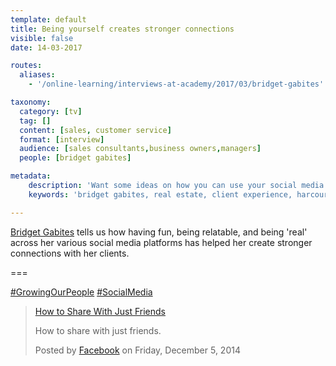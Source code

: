 ```yaml
---
template: default
title: Being yourself creates stronger connections
visible: false
date: 14-03-2017

routes:
  aliases:
    - '/online-learning/interviews-at-academy/2017/03/bridget-gabites'

taxonomy:
  category: [tv]
  tag: []
  content: [sales, customer service]
  format: [interview]
  audience: [sales consultants,business owners,managers]
  people: [bridget gabites]

metadata:
    description: 'Want some ideas on how you can use your social media effectively to build your business and relationships with the public? Bridget Gabites tells us how having fun, being relatable, and being ‛real’ across her various social media platforms has helped her create stronger connections with her clients.'
    keywords: 'bridget gabites, real estate, client experience, harcourts'

---
```


[Bridget Gabites](https://www.facebook.com/bridget.gabites) tells us how having fun, being relatable, and being 'real' across her various social media platforms has helped her create stronger connections with her clients.

===

[#GrowingOurPeople](https://www.facebook.com/hashtag/growingourpeople?source=feed_text&story_id=10154190760972676) [#SocialMedia](https://www.facebook.com/hashtag/socialmedia?source=feed_text&story_id=10154190760972676)


  <!-- Load Facebook SDK for JavaScript -->
  <div id="fb-root"></div>
<script>(function(d, s, id) {
  var js, fjs = d.getElementsByTagName(s)[0];
  if (d.getElementById(id)) return;
  js = d.createElement(s); js.id = id;
  js.src = "//connect.facebook.net/en_GB/sdk.js#xfbml=1&version=v2.8&appId=667620916615872";
  fjs.parentNode.insertBefore(js, fjs);
}(document, 'script', 'facebook-jssdk'));</script>

  <!-- Your embedded video player code -->
  <div class="fb-video" data-href="https://www.facebook.com/facebook/videos/10154190760972676/" data-show-text="false">
    <div class="fb-xfbml-parse-ignore">
      <blockquote cite="https://www.facebook.com/facebook/videos/10154190760972676/">
        <a href="https://www.facebook.com/facebook/videos/10154190760972676/">How to Share With Just Friends</a>
        <p>How to share with just friends.</p>
        Posted by <a href="https://www.facebook.com/facebook/">Facebook</a> on Friday, December 5, 2014
      </blockquote>
    </div>
  </div>
